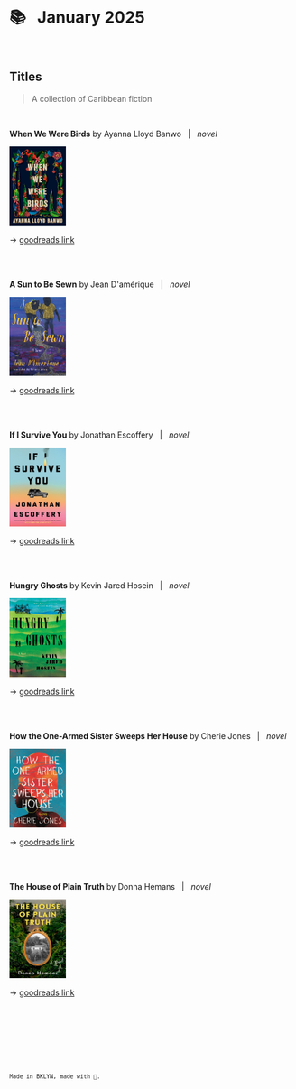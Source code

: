 
# 📚 &nbsp; January 2025

<br />

## Titles  
> A collection of Caribbean fiction 

<br>  

**When We Were Birds** by Ayanna Lloyd Banwo &nbsp; \| &nbsp; *novel*  

<img src="./images/when-we-were-birds.jpg" alt="when we were birds" width="100" height="140">  

&#8594; [goodreads link](https://www.goodreads.com/book/show/58065031-when-we-were-birds)  

<br>
<br>

**A Sun to Be Sewn** by Jean D'amérique &nbsp; \| &nbsp; *novel*    

<img src="./images/a-sun-to-be-sewn.jpg" alt="a sun to be sewn" width="100" height="140">  

&#8594; [goodreads link](https://www.goodreads.com/book/show/63990077-a-sun-to-be-sewn)  

<br>
<br>  

**If I Survive You** by Jonathan Escoffery  &nbsp; \| &nbsp; *novel*   

<img src="./images/if-i-survive-you.jpg" alt="if i survive you" width="100" height="140">  

&#8594; [goodreads link](https://www.goodreads.com/book/show/59808611-if-i-survive-you)  

<br>
<br>

**Hungry Ghosts** by Kevin Jared Hosein &nbsp; \| &nbsp; *novel*      

<img src="./images/hungry-ghosts.jpg" alt="hungry ghosts" width="100" height="140">  

&#8594; [goodreads link](https://www.goodreads.com/book/show/61109596-hungry-ghosts)  

<br>
<br>

**How the One-Armed Sister Sweeps Her House** by Cherie Jones &nbsp; \| &nbsp; *novel*     

<img src="./images/one-armed-sister-sweeps.jpg" alt="one-armed-sister-sweeps" width="100" height="140">  

&#8594; [goodreads link](https://www.goodreads.com/book/show/53369488-how-the-one-armed-sister-sweeps-her-house)     

<br>
<br>

**The House of Plain Truth** by Donna Hemans &nbsp; \| &nbsp; *novel*      

<img src="./images/house-plain-truth.jpg" alt="house plain truth" width="100" height="140">  

&#8594; [goodreads link](https://www.goodreads.com/book/show/123087280-the-house-of-plain-truth)  

<br />  
  
<br />  
  
<br />  
  
<br />  
  
<br />  
  
<br />     
  
<sup>`Made in BKLYN, made with 💙.`<sup>
